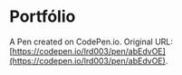 # Portfólio

A Pen created on CodePen.io. Original URL: [https://codepen.io/lrd003/pen/abEdvOE](https://codepen.io/lrd003/pen/abEdvOE).


